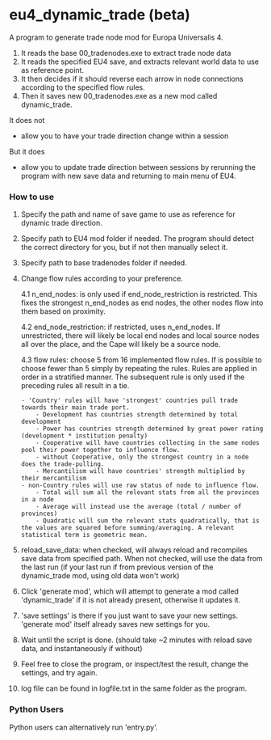 # eu4_dynamic_trade (beta)

A program to generate trade node mod for Europa Universalis 4.

1. It reads the base 00_tradenodes.exe to extract trade node data
2. It reads the specified EU4 save, and extracts relevant world data to use as reference point.
3. It then decides if it should reverse each arrow in node connections according to the specified flow rules.
4. Then it saves new 00_tradenodes.exe as a new mod called dynamic_trade.

It does not
 - allow you to have your trade direction change within a session

But it does
 - allow you to update trade direction between sessions by rerunning the program with new save data and returning to main menu of EU4.

### How to use
 1. Specify the path and name of save game to use as reference for dynamic trade direction.
 2. Specify path to EU4 mod folder if needed. The program should detect the correct directory for you, but if not then manually select it.
 3. Specify path to base tradenodes folder if needed.
 4. Change flow rules according to your preference.
    
    4.1 n_end_nodes: is only used if end_node_restriction is restricted. This fixes the strongest n_end_nodes as end nodes, the other nodes flow into them based on proximity.

    4.2 end_node_restriction: if restricted, uses n_end_nodes. If unrestricted, there will likely be local end nodes and local source nodes all over the place, and the Cape will likely be a source node.

    4.3 flow rules: choose 5 from 16 implemented flow rules. If is possible to choose fewer than 5 simply by repeating the rules.
        Rules are applied in order in a stratified manner. The subsequent rule is only used if the preceding rules all result in a tie.

        - 'Country' rules will have 'strongest' countries pull trade towards their main trade port.
            - Development has countries strength determined by total development
            - Power has countries strength determined by great power rating (development * institution penalty)
            - Cooperative will have countries collecting in the same nodes pool their power together to influence flow.
            - without Cooperative, only the strongest country in a node does the trade-pulling.
            - Mercantilism will have countries' strength multiplied by their mercantilism
        - non-Country rules will use raw status of node to influence flow.
            - Total will sum all the relevant stats from all the provinces in a node
            - Average will instead use the average (total / number of provinces)
            - Quadratic will sum the relevant stats quadratically, that is the values are squared before summing/averaging. A relevant statistical term is geometric mean.

 5. reload_save_data: when checked, will always reload and recompiles save data from specified path. When not checked, will use the data from the last run (if your last run if from previous version of the dynamic_trade mod, using old data won't work)
 6. Click 'generate mod', which will attempt to generate a mod called 'dynamic_trade' if it is not already present, otherwise it updates it.
 7. 'save settings' is there if you just want to save your new settings. 'generate mod' itself already saves new settings for you.
 8. Wait until the script is done. (should take ~2 minutes with reload save data, and instantaneously if without)
 9. Feel free to close the program, or inspect/test the result, change the settings, and try again.
 10. log file can be found in logfile.txt in the same folder as the program.

### Python Users
Python users can alternatively run 'entry.py'.
    
